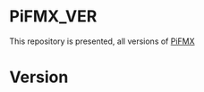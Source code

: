 # PiFMX_VER
This repository is presented, all versions of [PiFMX](https://github.com/KOTYA8/PiFMX)

# Version
